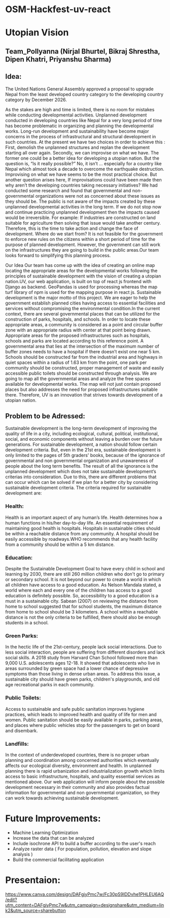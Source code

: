 # OSM-Hackfest-uv-react
# Utopian Vision
## Team_Pollyanna (Nirjal Bhurtel, Bikraj Shrestha, Dipen Khatri, Priyanshu Sharma)

## Idea:

The United Nations General Assembly approved a proposal to upgrade Nepal from the least developed country category to the developing country category by December 2026.

As the stakes are high and time is limited, there is no room for mistakes while conducting developmental activities. Unplanned development conducted in developing countries like Nepal for a very long period of time has become problematic in organizing and planning the developmental works. Long-run development and sustainability have become major concerns in the process of infrastructural and structural development in such countries. At the present we have two choices in order to achieve this :
First, demolish the unplanned structures and replan the development starting all over again. Secondly, we can improvise on what we have. The former one could be a better idea for developing a utopian nation. But the question is, “Is it really possible?”
No, it isn’t ... especially for a country like Nepal which almost took a decade to overcome the earthquake destruction. Improvising on what we have seems to be the most practical choice.
But another question arises here, If improvisations could have been made then why aren’t the developing countries taking necessary initiatives? We had conducted some research and found that governmental and non-governmental organizations were not as concerned about these issues as they should be. The public is not aware of the impacts created by these unplanned developmental activities in the long term. If we do not stop now and continue practicing unplanned development then the impacts caused would be irreversible. For example: If industries are constructed on land suitable for agriculture then solving that issue would take another century. Therefore, this is the time to take action and change the face of development. Where do we start from? It is not feasible for the government to enforce new rules on the citizens within a short period of time for the purpose of planned development. However, the government can still work on the infrastructures they are going to build in the public areas.Our team looks forward to simplifying this planning process.

Our Idea
Our team has come up with the idea of creating an online map locating the appropriate areas for the developmental works following the principles of sustainable development with the vision of creating a utopian nation.UV, our web application, is built on top of react js frontend with Django as backend.
GeoPandas is used for processing whereas the map turf library of npm is used for the mapping purpose in react js.
Sustainable development is the major motto of this project. We are eager to help the government establish planned cities having access to essential facilities and services without compromising the environmental condition.In the current context, there are several governmental places that can be utilized for the construction of parks, hospitals, and schools. In order to locate these appropriate areas, a community is considered as a point and circular buffer zone with an appropriate radius with center at that point being drawn. Appropriate areas for the proposed infrastructures such as hospitals, schools and parks are located according to this reference point. A governmental area that lies at the intersection of the maximum number of buffer zones needs to have a hospital if there doesn’t exist one near 5 km. Schools should be constructed far from the industrial area and highways in quiet spaces within a radius of 1.63 km from the point, one park per community should be constructed, proper management of waste and easily accessible public toilets should be constructed through analysis. We are going to map all the governmental areas and analyze the free spaces available for developmental works. The map will not just contain proposed places but also addresses the need for proposed infrastructures suitable there.
Therefore, UV is an innovation that strives towards development of a utopian nation.

## Problem to be Adressed:

Sustainable development is the long-term development of improving the quality of life in a city, including ecological, cultural, political, institutional, social, and economic components without leaving a burden over the future generations. For sustainable development, a nation should follow certain development criteria. But, even in the 21st era, sustainable development is only limited to the pages of 5th graders' books, because of the ignorance of governmental and non governmental organization and unawareness of people about the long term benefits. The result of all the ignorance is the unplanned development which does not take sustainable development’s criterias into consideration. Due to this, there are different problems that can occur which can be solved if we plan for a better city by considering sustainable development criteria.
The criteria required for sustainable development are:

### Health:

Health is an important aspect of any human’s life. Health determines how a human functions in his/her day-to-day life. An essential requirement of maintaining good health is hospitals. Hospitals in sustainable cities should be within a reachable distance from any community. A hospital should be easily accessible by roadways.WHO recommends that any health facility from a community should be within a 5 km distance.

### Education:

Despite the Sustainable Development Goal to have every child in school and learning by 2030, there are still 260 million children who don't go to primary or secondary school. It is not beyond our power to create a world in which all children have access to a good education. As Nelson Mandala stated, a world where each and every one of the children has access to a good education is definitely possible. So, accessibility to a good education is a must in a sustainable city. Sabean (2007) on reviewing the distance from home to school suggested that for school students, the maximum distance from home to school should be 3 kilometers. A school within a reachable distance is not the only criteria to be fulfilled, there should also be enough students in a school.

### Green Parks:

In the hectic life of the 21st-century, people lack social interactions. Due to less social interaction, people are suffering from different disorders and lack social skills. A 2018 study from Harvard Chan School followed more than 9,000 U.S. adolescents ages 12-18. It showed that adolescents who live in areas surrounded by green space had a lower chance of depressive symptoms than those living in dense urban areas. To address this issue, a sustainable city should have green parks, children's playgrounds, and old age recreational parks in each community.

### Public Toilets:

Access to sustainable and safe public sanitation improves hygiene practices, which leads to improved health and quality of life for men and women. Public sanitation should be easily available in parks, parking areas, and places where public vehicles stop for the passengers to get on board and disembark.

### Landfills:

In the context of underdeveloped countries, there is no proper urban planning and coordination among concerned authorities which eventually affects our ecological diversity, environment and health. In unplanned planning there is rapid urbanization and industrialization growth which limits access to basic infrastructure, hospitals, and quality essential services as mentioned above. Our web application will inform people about the possible development necessary in their community and also provides factual information for governmental and non governmental organization, so they can work towards achieving sustainable development.

# Future Improvements:
- Machine Learning Optimization
- Increase the data that can be analyzed
- Include isochrone API to build a  buffer according to the user's reach
- Analyze raster data ( For population, pollution, elevation and slope analysis )
- Build the  commercial facilitating application

# Presentaion:
https://www.canva.com/design/DAFgjyPmc7w/Fc30pS9IDDvhe1PHLEU6AQ/edit?utm_content=DAFgjyPmc7w&utm_campaign=designshare&utm_medium=link2&utm_source=sharebutton
